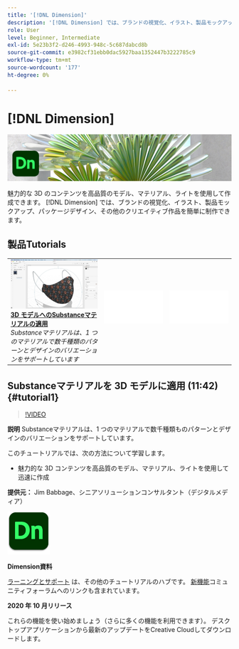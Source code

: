 ```yaml
---
title: '[!DNL Dimension]'
description: '[!DNL Dimension] では、ブランドの視覚化、イラスト、製品モックアップ、パッケージデザインなどのクリエイティブ作品を簡単に制作できます'
role: User
level: Beginner, Intermediate
exl-id: 5e23b3f2-d246-4993-948c-5c687dabcd8b
source-git-commit: e3982cf31ebb0dac5927baa1352447b3222785c9
workflow-type: tm+mt
source-wordcount: '177'
ht-degree: 0%

---
```


# [!DNL Dimension]

![チュートリアルヒーロー画像](../assets/Dimenio.jpg)

魅力的な 3D のコンテンツを高品質のモデル、マテリアル、ライトを使用して作成できます。 [!DNL Dimension] では、ブランドの視覚化、イラスト、製品モックアップ、パッケージデザイン、その他のクリエイティブ作品を簡単に制作できます。

## 製品Tutorials

<table style="table-layout:fixed">
<tr>
 <td>
   <a href="dimension.md#tutorial1">
      <img alt="3D モデルへのSubstanceマテリアルの適用" src="../assets/dimension_substanceAndGraphics_babbage_thumbnail.jpg" />
   </a>
    <div>
   <a href="dimension.md#tutorial1"><strong>3D モデルへのSubstanceマテリアルの適用</strong></a>
    </div>
    <em>Substanceマテリアルは、1 つのマテリアルで数千種類のパターンとデザインのバリエーションをサポートしています</em>
    <br>
  </td>
  <td>
    <img alt="スペーサー" src="../assets/Whitespacer.png" />
    <div>
    <br>
  </td>
  <td>
    <img alt="スペーサー" src="../assets/Whitespacer.png" />
    <div>
    <br>
  </td>
</tr>
</table>

## Substanceマテリアルを 3D モデルに適用 (11:42) {#tutorial1}

>[!VIDEO](https://video.tv.adobe.com/v/326944?hidetitle=true)

**説明**
Substanceマテリアルは、1 つのマテリアルで数千種類ものパターンとデザインのバリエーションをサポートしています。

このチュートリアルでは、次の方法について学習します。
* 魅力的な 3D コンテンツを高品質のモデル、マテリアル、ライトを使用して迅速に作成

**提供元：**
Jim Babbage、シニアソリューションコンサルタント（デジタルメディア）

![Dimensionロゴ](../assets/dn_appicon_96.png)

**Dimension資料**

[ラーニングとサポート](https://helpx.adobe.com/support/dimension.html) は、その他のチュートリアルのハブです。 [新機能](https://helpx.adobe.com/dimension/user-guide.html/dimension/using/whats-new.ug.html)コミュニティフォーラムへのリンクも含まれています。

**2020 年 10 月リリース**

これらの機能を使い始めましょう（さらに多くの機能を利用できます）。 デスクトップアプリケーションから最新のアップデートをCreative Cloudしてダウンロードします。
